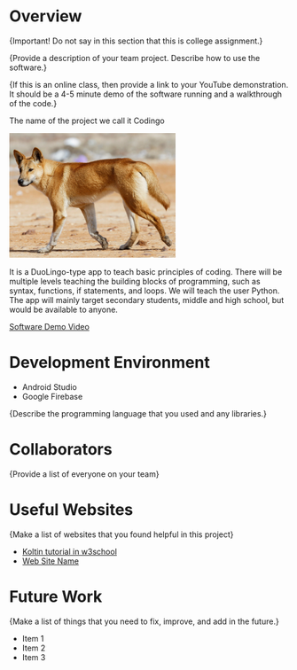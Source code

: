 # Overview

{Important!  Do not say in this section that this is college assignment.}

{Provide a description of your team project.  Describe how to use the software.}

{If this is an online class, then provide a link to your YouTube demonstration.  It should be a 4-5 minute demo of the software running and a walkthrough of the code.}

The name of the project we call it Codingo

<img src="image.png" alt="image.png" width="300"/>

It is a DuoLingo-type app to teach basic principles of coding. There will be multiple levels teaching the building blocks of programming, such as syntax, functions, if statements, and loops. We will teach the user Python. The app will mainly target secondary students, middle and high school, but would be available to anyone.


[Software Demo Video](http://youtube.link.goes.here)

# Development Environment

* Android Studio
* Google Firebase

{Describe the programming language that you used and any libraries.}

# Collaborators

{Provide a list of everyone on your team}

# Useful Websites

{Make a list of websites that you found helpful in this project}
* [Koltin tutorial in w3school](https://www.w3schools.com/KOTLIN/index.php)
* [Web Site Name](http://url.link.goes.here)

# Future Work

{Make a list of things that you need to fix, improve, and add in the future.}
* Item 1
* Item 2
* Item 3
